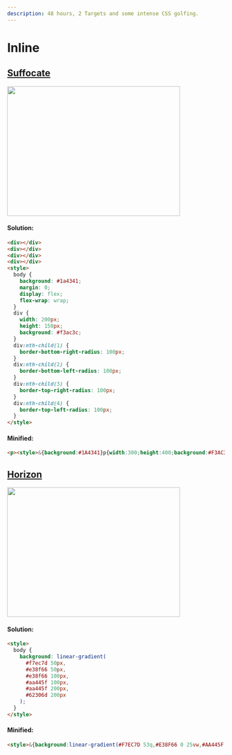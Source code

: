 ```yaml
---
description: 48 hours, 2 Targets and some intense CSS golfing.
---
```


# Inline

## [Suffocate](https://cssbattle.dev/play/29)

<img width="400px" height="300px" loading="lazy" src="https://cssbattle.dev/targets/29.png">

#### Solution:

```html
<div></div>
<div></div>
<div></div>
<div></div>
<style>
  body {
    background: #1a4341;
    margin: 0;
    display: flex;
    flex-wrap: wrap;
  }
  div {
    width: 200px;
    height: 150px;
    background: #f3ac3c;
  }
  div:nth-child(1) {
    border-bottom-right-radius: 100px;
  }
  div:nth-child(2) {
    border-bottom-left-radius: 100px;
  }
  div:nth-child(3) {
    border-top-right-radius: 100px;
  }
  div:nth-child(4) {
    border-top-left-radius: 100px;
  }
</style>
```

#### Minified:

```html
<p><style>&{background:#1A4341}p{width:300;height:400;background:#F3AC3C;color:F3AC3C;border-radius:25vw;margin:-258-108;box-shadow:0 400px,75vw 0,75vw 400px
```

## [Horizon](https://cssbattle.dev/play/30)

<img width="400px" height="300px" loading="lazy" src="https://cssbattle.dev/targets/30.png">

#### Solution:

```html
<style>
  body {
    background: linear-gradient(
      #f7ec7d 50px,
      #e38f66 50px,
      #e38f66 100px,
      #aa445f 100px,
      #aa445f 200px,
      #62306d 200px
    );
  }
</style>
```

#### Minified:

```html
<style>&{background:linear-gradient(#F7EC7D 53q,#E38F66 0 25vw,#AA445F 0 50vw,#62306D 0
```

